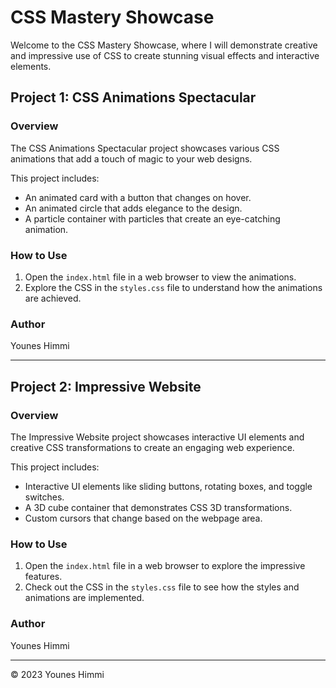 # CSS Mastery Showcase

Welcome to the CSS Mastery Showcase, where I will demonstrate creative and impressive use of CSS to create stunning visual effects and interactive elements.

## Project 1: CSS Animations Spectacular

### Overview

The CSS Animations Spectacular project showcases various CSS animations that add a touch of magic to your web designs.

This project includes:

- An animated card with a button that changes on hover.
- An animated circle that adds elegance to the design.
- A particle container with particles that create an eye-catching animation.

### How to Use

1. Open the `index.html` file in a web browser to view the animations.
2. Explore the CSS in the `styles.css` file to understand how the animations are achieved.

### Author

Younes Himmi

---

## Project 2: Impressive Website

### Overview

The Impressive Website project showcases interactive UI elements and creative CSS transformations to create an engaging web experience.

This project includes:

- Interactive UI elements like sliding buttons, rotating boxes, and toggle switches.
- A 3D cube container that demonstrates CSS 3D transformations.
- Custom cursors that change based on the webpage area.

### How to Use

1. Open the `index.html` file in a web browser to explore the impressive features.
2. Check out the CSS in the `styles.css` file to see how the styles and animations are implemented.

### Author

Younes Himmi

---

&copy; 2023 Younes Himmi